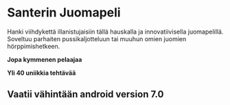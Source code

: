 # Santerin Juomapeli
Hanki viihdykettä illanistujaisiin tällä hauskalla ja innovatiivisella juomapelillä. Soveltuu parhaiten pussikaljotteluun tai muuhun omien juomien hörppimishetkeen.

**Jopa kymmenen pelaajaa**

**Yli 40 uniikkia tehtävää**

## Vaatii vähintään android version 7.0
